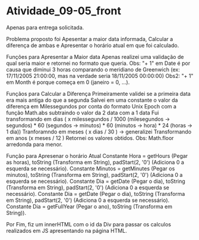 # Atividade_09-05_front
Apenas para entrega solicitada.

Problema proposto foi Apesentar a maior data informada, Calcular a diferença de ambas e Apresentar o horário atual em que foi calculado.

Funções para Apresentar a Maior data
  Apenas realizei uma validação de qual seria maior e retornei no formato que queria.
  Obs: "+ 1" em Date é por causa que diminui 3 horas comparando o meridiano de Greenwich (ex: 17/11/2005 21:00:00, mas na verdade seria 18/11/2005 00:00:00)
  Obs2: "+ 1" em Month é porque começa em 0 (janeiro = 0, ...).

Funçãos para Calcular a Diferença 
  Primeiramente validei se a primeira data era mais antiga do que a segunda
  Salvei em uma constante o valor da diferença em Milessegundos por conta do formato Unix Epoch com a função Math.abs subtraindo o valor da 2 data com a 1 data
  Fui transformando em dias ( x milessegundos / 1000 (milesegundos -> segundos) * 60 (segundos -> minutos) * 60 (minutos -> hora) * 24 (horas -> 1 dia))
  Tranforamndo em meses ( x dias / 30 ) -> generalizei 
  Transformando em anos (x meses / 12 ) 
  Retornei os valores obtidos.
  Obs: Math.floor arredonda para menor.

Função para Apresenar o horário Atual
  Constante Hora = getHours (Pegar as horas), toString (Transforma em String), padStart(2, '0') (Adiciona 0 a esquerda se necessário).
  Constante Minutos = getMinutes (Pegar os minutos), toString (Transforma em String), padStart(2, '0') (Adiciona 0 a esquerda se necessário).
  Constante Dia = getDate (Pegar o dia), toString (Transforma em String), padStart(2, '0') (Adiciona 0 a esquerda se necessário).
  Constante Dia = getDate (Pegar o dia), toString (Transforma em String), padStart(2, '0') (Adiciona 0 a esquerda se necessário).
  Constante Dia = getFullYear (Pegar o ano), toString (Transforma em String)).

Por Fim, fiz um innerHTML com o id da Div para passar os calculos realizados em JS apresentando na página HTML.
